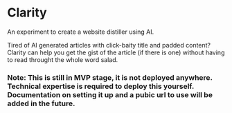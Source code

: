 # Clarity

An experiment to create a website distiller using AI. 

Tired of AI generated articles with click-baity title and padded content? Clarity can help you get the gist of the article (if there is one) without having to read throught the whole word salad. 

### Note: This is still in MVP stage, it is not deployed anywhere. Technical expertise is required to deploy this yourself. Documentation on setting it up and a pubic url to use will be added in the future.
